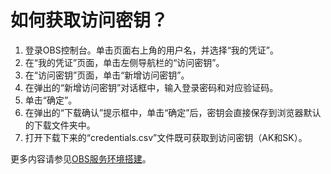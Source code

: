 # 如何获取访问密钥？<a name="ZH-CN_TOPIC_0152095269"></a>

1.  登录OBS控制台。单击页面右上角的用户名，并选择“我的凭证”。
2.  在“我的凭证”页面，单击左侧导航栏的“访问密钥”。
3.  在“访问密钥”页面，单击“新增访问密钥”。
4.  在弹出的“新增访问密钥”对话框中，输入登录密码和对应验证码。
5.  单击“确定”。
6.  在弹出的“下载确认”提示框中，单击“确定”后，密钥会直接保存到浏览器默认的下载文件夹中。
7.  打开下载下来的“credentials.csv”文件既可获取到访问密钥（AK和SK）。

更多内容请参见[OBS服务环境搭建](OBS服务环境搭建.md)。

